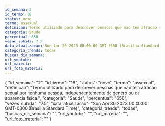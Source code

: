 ```yaml
---
id_semana: 2
id_termo: 18
status: novo
termo: assexual
definicao: Termo utilizado para descrever pessoas que nao tem atracao sexual por nenhuma pessoa, independentemente do genero ou da aparencia fisica.
categoria: Saude
percentual: 650
vezes_subida: 7.5
data_atualizacao: Sun Apr 30 2023 00:00:00 GMT-0300 (Brasilia Standard Time)
categoria_trends: todas
buscas_dia_semana: 
url_youtube: 
url_materia: 
url_foto_materia: 
---
```


{
  "id_semana": "2",
  "id_termo": "18",
  "status": "novo",
  "termo": "assexual",
  "definicao": "Termo utilizado para descrever pessoas que nao tem atracao sexual por nenhuma pessoa, independentemente do genero ou da aparencia fisica.",
  "categoria": "Saude",
  "percentual": "650",
  "vezes_subida": "7.5",
  "data_atualizacao": "Sun Apr 30 2023 00:00:00 GMT-0300 (Brasilia Standard Time)",
  "categoria_trends": "todas",
  "buscas_dia_semana": "",
  "url_youtube": "",
  "url_materia": "",
  "url_foto_materia": ""
}